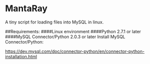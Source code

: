# MantaRay
A tiny script for loading files into MySQL in linux.

##Requirements:
####Linux environment
####Python 2.7.1 or later
####MySQL Connector/Python 2.0.3 or later
Install MySQL Connector/Python:

https://dev.mysql.com/doc/connector-python/en/connector-python-installation.html
